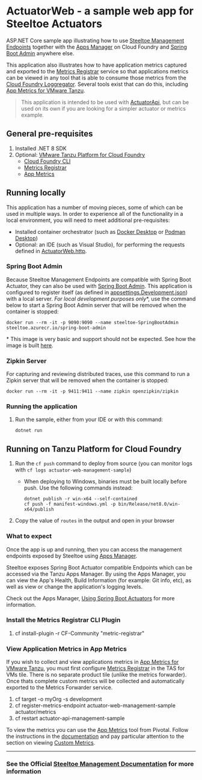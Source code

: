 ﻿# ActuatorWeb - a sample web app for Steeltoe Actuators

ASP.NET Core sample app illustrating how to use [Steeltoe Management Endpoints](https://docs.steeltoe.io/api/v3/management/) together with the [Apps Manager](https://docs.vmware.com/en/VMware-Tanzu-Application-Service/6.0/tas-for-vms/manage-apps.html) on Cloud Foundry and [Spring Boot Admin](https://docs.spring-boot-admin.com/) anywhere else.

This application also illustrates how to have application metrics captured and exported to the [Metrics Registrar](https://docs.vmware.com/en/VMware-Tanzu-Application-Service/6.0/tas-for-vms/metric-registrar-index.html) service so that applications metrics can be viewed in any tool that is able to consume those metrics from the [Cloud Foundry Loggregator](https://github.com/cloudfoundry/loggregator-release).  Several tools exist that can do this, including [App Metrics for VMware Tanzu](https://docs.vmware.com/en/App-Metrics-for-VMware-Tanzu/2.2/app-metrics/GUID-index.html).

> This application is intended to be used with [ActuatorApi](../ActuatorApi/), but can be used on its own if you are looking for a simpler actuator or metrics example.

## General pre-requisites

1. Installed .NET 8 SDK
1. Optional: [VMware Tanzu Platform for Cloud Foundry](https://docs.vmware.com/en/VMware-Tanzu-Application-Service/index.html)
   * [Cloud Foundry CLI](https://docs.cloudfoundry.org/cf-cli/install-go-cli.html)
   * [Metrics Registrar](https://docs.vmware.com/en/VMware-Tanzu-Application-Service/6.0/tas-for-vms/metric-registrar-index.html)
   * [App Metrics](https://docs.vmware.com/en/App-Metrics-for-VMware-Tanzu/2.2/app-metrics/GUID-index.html)

## Running locally

This application has a number of moving pieces, some of which can be used in multiple ways. In order to experience all of the functionality in a local environment, you will need to meet additional pre-requisites:

* Installed container orchestrator (such as [Docker Desktop](https://www.docker.com/products/docker-desktop/) or [Podman Desktop](hhttps://podman-desktop.io/))
* Optional: an IDE (such as Visual Studio), for performing the requests defined in [ActuatorWeb.http](./ActuatorWeb.http).

<!-- TODO: add OpenTelemetry content -->

### Spring Boot Admin

Because Steeltoe Management Endpoints are compatible with Spring Boot Actuator, they can also be used with [Spring Boot Admin](https://docs.spring-boot-admin.com/). This application is configured to register itself (as defined in [appsettings.Development.json](./appsettings.Development.json)) with a local server. *For local development purposes only**, use the command below to start a Spring Boot Admin server that will be removed when the container is stopped:

```shell
docker run --rm -it -p 9090:9090 --name steeltoe-SpringBootAdmin steeltoe.azurecr.io/spring-boot-admin
```

\* This image is very basic and support should not be expected. See how the image is built [here](https://github.com/SteeltoeOSS/Dockerfiles/tree/main/spring-boot-admin).

### Zipkin Server

For capturing and reviewing distributed traces, use this command to run a Zipkin server that will be removed when the container is stopped:

```shell
docker run --rm -it -p 9411:9411 --name zipkin openzipkin/zipkin
```

<!-- ### TODO: Grafana Alloy

https://grafana.com/docs/alloy/latest/set-up/install/docker/

https://grafana.com/docs/grafana/latest/datasources/zipkin/

```
docker run --rm -it -p 12345:12345 -p 9090:9090 -v .\config.alloy:/etc/alloy/config.alloy --name grafana-alloy grafana/alloy:latest run --server.http.listen-addr=0.0.0.0:12345 /etc/alloy/config.alloy
```
-->

### Running the application

1. Run the sample, either from your IDE or with this command:

   ```shell
   dotnet run
   ```

 <!-- #### TODO: Orchestrate the complexity with Aspire -->

## Running on Tanzu Platform for Cloud Foundry

1. Run the `cf push` command to deploy from source (you can monitor logs with `cf logs actuator-web-management-sample`)
   * When deploying to Windows, binaries must be built locally before push. Use the following commands instead:

     ```shell
     dotnet publish -r win-x64 --self-contained
     cf push -f manifest-windows.yml -p bin/Release/net8.0/win-x64/publish
     ```

1. Copy the value of `routes` in the output and open in your browser

### What to expect

Once the app is up and running, then you can access the management endpoints exposed by Steeltoe using [Apps Manager](https://docs.vmware.com/en/VMware-Tanzu-Application-Service/6.0/tas-for-vms/manage-apps.html).

Steeltoe exposes Spring Boot Actuator compatible Endpoints which can be accessed via the Tanzu Apps Manager. By using the Apps Manager, you can view the App's Health, Build Information (for example: Git info, etc), as well as view or change the application's logging levels.

Check out the Apps Manager, [Using Spring Boot Actuators](https://docs.vmware.com/en/VMware-Tanzu-Application-Service/6.0/tas-for-vms/using-actuators.html) for more information.

### Install the Metrics Registrar CLI Plugin

1. cf install-plugin -r CF-Community "metric-registrar"

### View Application Metrics in App Metrics

If you wish to collect and view applications metrics in [App Metrics for VMware Tanzu](https://docs.vmware.com/en/App-Metrics-for-VMware-Tanzu/index.html), you must first configure [Metrics Registrar](https://docs.pivotal.io/platform/application-service/2-9/metric-registrar/index.html) in the TAS for VMs tile. There is no separate product tile (unlike the metrics forwarder). Once thats complete custom metrics will be collected and automatically exported to the Metrics Forwarder service.  

1. cf target -o myOrg -s development
2. cf register-metrics-endpoint actuator-web-management-sample actuator/metrics
3. cf restart actuator-api-management-sample

To view the metrics you can use the [App Metrics](https://network.pivotal.io/products/apm) tool from Pivotal. Follow the instructions in the [documentation](https://docs.pivotal.io/app-metrics/1-6/index.html) and pay particular attention to the section on viewing [Custom Metrics](https://docs.pivotal.io/app-metrics/1-6/using.html#custom).

---

### See the Official [Steeltoe Management Documentation](https://docs.steeltoe.io/api/v3/management/) for more information
